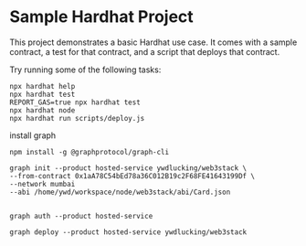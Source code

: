 # Sample Hardhat Project

This project demonstrates a basic Hardhat use case. It comes with a sample contract, a test for that contract, and a script that deploys that contract.

Try running some of the following tasks:

```shell
npx hardhat help
npx hardhat test
REPORT_GAS=true npx hardhat test
npx hardhat node
npx hardhat run scripts/deploy.js
```

install graph

```shell
npm install -g @graphprotocol/graph-cli

graph init --product hosted-service ywdlucking/web3stack \
--from-contract 0x1aA78C54bEd78a36C012B19c2F68FE41643199Df \
--network mumbai
--abi /home/ywd/workspace/node/web3stack/abi/Card.json


graph auth --product hosted-service

graph deploy --product hosted-service ywdlucking/web3stack
```